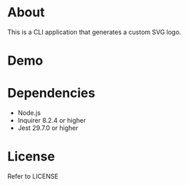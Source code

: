 # About
This is a CLI application that generates a custom SVG logo.

# Demo


# Dependencies
- Node.js
- Inquirer 8.2.4 or higher
- Jest 29.7.0 or higher

# License
Refer to LICENSE
